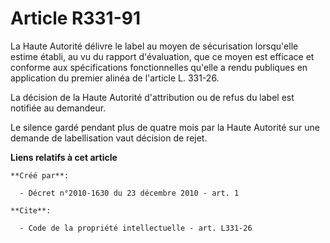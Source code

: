 # Article R331-91

La Haute Autorité délivre le label au moyen de sécurisation lorsqu'elle estime établi, au vu du rapport d'évaluation, que ce
moyen est efficace et conforme aux spécifications fonctionnelles qu'elle a rendu publiques en application du premier alinéa
de l'article L. 331-26. 

La décision de la Haute Autorité d'attribution ou de refus du label est notifiée au demandeur. 

Le silence gardé pendant plus de quatre mois par la Haute Autorité sur une demande de labellisation vaut décision de rejet.

**Liens relatifs à cet article**

	**Créé par**:

	  - Décret n°2010-1630 du 23 décembre 2010 - art. 1

	**Cite**:

	  - Code de la propriété intellectuelle - art. L331-26

